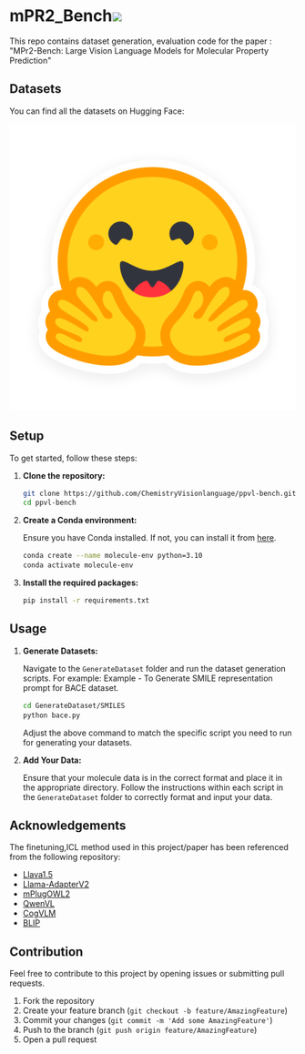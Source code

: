# mPR2_Bench<img src = "assets/mainlogo.png" width = "40" />
This repo contains dataset generation, evaluation code for the paper : "MPr2-Bench: Large Vision Language Models for Molecular Property Prediction"

## Datasets
You can find all the datasets on Hugging Face:

[![Hugging Face](assets/hf-logo.png)](https://huggingface.co/ChemistryVision)
## Setup

To get started, follow these steps:

1. **Clone the repository:**

    ```sh
    git clone https://github.com/ChemistryVisionlanguage/ppvl-bench.git
    cd ppvl-bench
    ```

2. **Create a Conda environment:**

    Ensure you have Conda installed. If not, you can install it from [here](https://docs.conda.io/projects/conda/en/latest/user-guide/install/index.html).

    ```sh
    conda create --name molecule-env python=3.10
    conda activate molecule-env
    ```

3. **Install the required packages:**

    ```sh
    pip install -r requirements.txt
    ```

## Usage

1. **Generate Datasets:**

    Navigate to the `GenerateDataset` folder and run the dataset generation scripts. For example:
    Example - To Generate SMILE representation prompt for BACE dataset. 
    ```sh
    cd GenerateDataset/SMILES
    python bace.py 
    ```


    Adjust the above command to match the specific script you need to run for generating your datasets.

2. **Add Your Data:**

    Ensure that your molecule data is in the correct format and place it in the appropriate directory. Follow the instructions within each script in the `GenerateDataset` folder to correctly format and input your data.

## Acknowledgements

The finetuning,ICL method used in this project/paper has been referenced from the following repository:

- [Llava1.5](https://github.com/haotian-liu/LLaVA.git)
- [Llama-AdapterV2](https://github.com/OpenGVLab/LLaMA-Adapter.git)
- [mPlugOWL2](https://github.com/X-PLUG/mPLUG-Owl.git)
- [QwenVL](https://github.com/QwenLM/Qwen-VL.git)
- [CogVLM](https://github.com/THUDM/CogVLM)
- [BLIP](https://huggingface.co/Salesforce/blip-vqa-base)

## Contribution

Feel free to contribute to this project by opening issues or submitting pull requests. 

1. Fork the repository
2. Create your feature branch (`git checkout -b feature/AmazingFeature`)
3. Commit your changes (`git commit -m 'Add some AmazingFeature'`)
4. Push to the branch (`git push origin feature/AmazingFeature`)
5. Open a pull request
